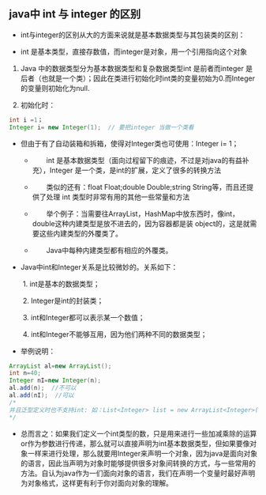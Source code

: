 ## java中  int 与 integer 的区别

- int与integer的区别从大的方面来说就是基本数据类型与其包装类的区别：

- int 是基本类型，直接存数值，而integer是对象，用一个引用指向这个对象


1. Java 中的数据类型分为基本数据类型和复杂数据类型int 是前者而integer 是后者（也就是一个类）；因此在类进行初始化时int类的变量初始为0.而Integer的变量则初始化为null.

2. 初始化时：
```java
int i =1；
Integer i= new Integer(1);  // 要把integer 当做一个类看
```
- 但由于有了自动装箱和拆箱，使得对Integer类也可使用：Integer i= 1；　　　　  

    - 　　int 是基本数据类型（面向过程留下的痕迹，不过是对java的有益补充），Integer 是一个类，是int的扩展，定义了很多的转换方法


    - 　　类似的还有：float Float;double Double;string String等，而且还提供了处理 int 类型时非常有用的其他一些常量和方法


    - 　　举个例子：当需要往ArrayList，HashMap中放东西时，像int，double这种内建类型是放不进去的，因为容器都是装 object的，这是就需要这些内建类型的外覆类了。


    - 　　Java中每种内建类型都有相应的外覆类。


- Java中int和Integer关系是比较微妙的。关系如下：


　　1. int是基本的数据类型；

　　2. Integer是int的封装类；

　　3. int和Integer都可以表示某一个数值；

　　4. int和Integer不能够互用，因为他们两种不同的数据类型；

- 举例说明：

```java
ArrayList al=new ArrayList();
int n=40;
Integer nI=new Integer(n);
al.add(n);  //不可以
al.add(nI);  //可以
/*
并且泛型定义时也不支持int: 如：List<Integer> list = new ArrayList<Integer>();可以 而List<int> list = new ArrayList<int>();则不行
*/
```

- 总而言之：如果我们定义一个int类型的数，只是用来进行一些加减乘除的运算or作为参数进行传递，那么就可以直接声明为int基本数据类型，但如果要像对象一样来进行处理，那么就要用Integer来声明一个对象，因为java是面向对象的语言，因此当声明为对象时能够提供很多对象间转换的方式，与一些常用的方法。自认为java作为一们面向对象的语言，我们在声明一个变量时最好声明为对象格式，这样更有利于你对面向对象的理解。





